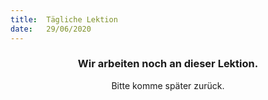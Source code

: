 ```yaml
---
title:  Tägliche Lektion
date:   29/06/2020
---
```


### <center>Wir arbeiten noch an dieser Lektion.</center>
<center>Bitte komme später zurück.</center>
